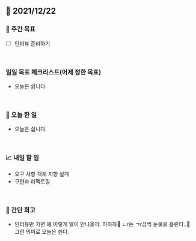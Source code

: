 ## 📅 2021/12/22


### 👏 주간 목표

- [ ] 인터뷰 준비하기

<br/>

### 일일 목표 체크리스트(어제 정한 목표)

- 오늘은 쉽니다.

<br/>

### 💯 오늘 한 일

- 오늘은 쉽니다.

<br/>

### 📈 내일 할 일
 
- 요구 사항 객체 지향 설계
- 구현과 리팩토링

<br/>

### 🤔 간단 회고

- 인터뷰만 가면 왜 이렇게 말이 안나올까. 하하하🥲 ㄴr는 ㄱr끔씩 눈물을 흘린다..🌠  그런 의미로 오늘은 쉰다.





